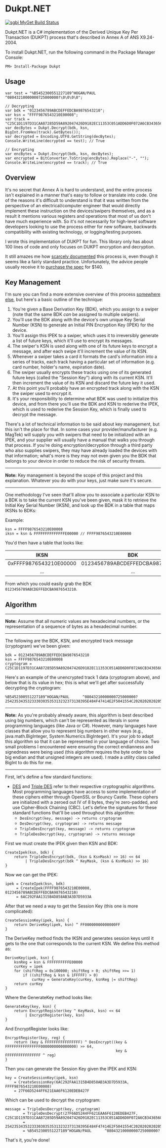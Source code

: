 Dukpt.NET
=========
[![sgbj MyGet Build Status](https://www.myget.org/BuildSource/Badge/sgbj?identifier=db407f52-a2d2-49ce-a191-cfee6a422856)](https://www.myget.org/)

Dukpt.NET is a C# implementation of the Derived Unique Key Per Transaction (DUKPT) process that's described in Annex A of ANS X9.24-2004.

To install Dukpt.NET, run the following command in the Package Manager Console:
```
PM> Install-Package Dukpt
```

Usage
-----

```
var test = "%B5452300551227189^HOGAN/PAUL      ^08043210000000725000000?\0\0\0\0";

// Decrypting
var bdk = "0123456789ABCDEFFEDCBA9876543210";
var ksn = "FFFF9876543210E00008";
var track = "C25C1D1197D31CAA87285D59A892047426D9182EC11353C051ADD6D0F072A6CB3436560B3071FC1FD11D9F7E74886742D9BEE0CFD1EA1064C213BB55278B2F12";
var decBytes = Dukpt.Decrypt(bdk, ksn, BigInt.FromHex(track).GetBytes());
var decrypted = Encoding.UTF8.GetString(decBytes);
Console.WriteLine(decrypted == test); // True

// Encrypting
var encBytes = Dukpt.Encrypt(bdk, ksn, decBytes);
var encrypted = BitConverter.ToString(encBytes).Replace("-", "");
Console.WriteLine(encrypted == track); // True
```


Overview
--------

It's no secret that Annex A is hard to understand, and the entire process isn't explained in a manner that's easy to follow or translate into code. One of the reasons it's difficult to understand is that it was written from the perspective of an electrical/computer engineer that would directly implement these instruction on the devices/swipers themselves, and as a result it mentions various registers and operations that most of us don't have much experience with. So it's not necessarily for high-level software developers looking to use the process either for new software, backwards compatibility with existing technology, or logging/testing purposes.

I wrote this implementation of DUKPT for fun. This library only has about 100 lines of code and only focuses on DUKPT encryption and decryption. 

It still amazes me how [scarcely documented](http://security.stackexchange.com/questions/13309/what-is-the-dukpt-key-derivation-function) this process is, even though it seems like a fairly standard practice. Unfortunately, the advice people usually receive it to [purchase the spec](http://webstore.ansi.org/RecordDetail.aspx?sku=ANSI+X9.24-1%3A2009) for $140.

Key Management
--------------

I'm sure you can find a more extensive overview of this process [somewhere else](http://en.wikipedia.org/wiki/Derived_unique_key_per_transaction#Overview), but here's a basic outline of the technique:

1. You're given a Base Derivation Key (BDK), which you assign to a swiper (note that the same BDK _can_ be assigned to multiple swipers).
2. You'll use the BDK along with the device's own unique Key Serial Number (KSN) to generate an Initial PIN Encryption Key (IPEK) for the device.
3. You'll assign this IPEK to a swiper, which uses it to irreversibly generate a list of future keys, which it'll use to encrypt its messages. 
4. The swiper's KSN is used along with one of its future keys to encrypt a message, and after each swipe it'll increment the value of its KSN.
4. Whenever a swiper takes a card it formats the card's information into a series of tracks, each track having a particular set of information (e.g. card number, holder's name, expiration date). 
5. The swiper usually encrypts these tracks using one of its generated future keys (called the "Session Key") along with its current KSN. It'll then increment the value of its KSN and discard the future key it used.
5. At this point you'll probably have an encrypted track along with the KSN the swiper used to encrypt it.
5. It's your responsibility to determine what BDK was used to initialize this device, and from there you'll use the BDK and KSN to rederive the IPEK, which is used to rederive the Session Key, which is finally used to decrypt the message.

There's a lot of technical information to be said about key management, but this isn't the place for that. In some cases your provider/manufacturer (e.g. MagTek) will supply you with swipers that need to be initialized with an  IPEK, and your supplier will usually have a manual that walks you through that process. If you're doing encryption/decryption through a third party who also supplies swipers, they may have already loaded the devices with that information; what's more is they may not even given you the BDK that belongs to your device in order to reduce the risk of security threats.

***
__Note:__ Key management is beyond the scope of this project and this explanation. Whatever you do with your keys, just make sure it's secure.
***

One methodology I've seen that'll allow you to associate a particular KSN to a BDK is to take the current KSN you've been given, mask it to retrieve the Initial Key Serial Number (IKSN), and look up the BDK in a table that maps IKSNs to BDKs:

Example:
```
ksn = FFFF9876543210E00008
iksn = ksn & FFFFFFFFFFFFFFE00000 // FFFF9876543210E00000
```
You'd then have a table that looks like:

| IKSN                   | BDK                                |
|:----------------------:|:----------------------------------:|
| 0xFFFF9876543210E00000 | 0123456789ABCDEFFEDCBA9876543210 |
| ...                    | ...                                |

From which you could easily grab the BDK `0123456789ABCDEFFEDCBA9876543210`.

Algorithm
---------

***
__Note:__ Assume that all numeric values are hexadecimal numbers, or the representation of a sequence of bytes as a hexadecimal number.
***

The following are the BDK, KSN, and encrypted track message (cryptogram) we've been given:
```
bdk = 0123456789ABCDEFFEDCBA9876543210
ksn = FFFF9876543210E00008
cryptogram = C25C1D1197D31CAA87285D59A892047426D9182EC11353C051ADD6D0F072A6CB3436560B3071FC1FD11D9F7E74886742D9BEE0CFD1EA1064C213BB55278B2F12
```

Here's an example of the unencrypted track 1 data (cryptogram above), and below that is its value in hex; this is what we'll get after successfully decrypting the cryptogram:
```
%B5452300551227189^HOGAN/PAUL      ^08043210000000725000000?
2542353435323330303535313232373138395E484F47414E2F5041554C2020202020205E30383034333231303030303030303732353030303030303F00000000
```

***
__Note:__ As you're probably already aware, this algorithm is best described using big numbers, which can't be represented as literals in some programming languages (like Java or C#). However, many languages have classes that allow you to represent big numbers in other ways (e.g., java.math.BigInteger, System.Numerics.BigInteger). It's your job to adapt this algorithm so that it can be represented in your language of choice. Two small problems I encountered were ensuring the correct endianness and signedness were being used (this algorithm requires the byte order to be big endian and that unsigned integers are used). I made a utility class called BigInt to do this for me.
***

First, let's define a few standard functions:

* [DES](http://en.wikipedia.org/wiki/Data_Encryption_Standard) and [Triple DES](http://en.wikipedia.org/wiki/Triple_DES) refer to their respective cryptographic algorithms. Most programming languages have access to some implementation of these ciphers either through OpenSSL or Bouncy Castle. These ciphers are initialized with a zeroed out IV of 8 bytes, they're zero-padded, and use Cipher-Block Chaining (CBC). Let's define the signatures for these standard functions that'll be used throughout this algorithm:
  * `DesEncrypt(key, message) -> returns cryptogram`
  * `DesDecrypt(key, cryptogram) -> returns message`
  * `TripleDesEncrypt(key, message) -> returns cryptogram`
  * `TripleDesDecrypt(key, cryptogram) -> returns message`

First we must create the IPEK given then KSN and BDK:
```
CreateIpek(ksn, bdk) {
    return TripleDesEncrypt(bdk, (ksn & KsnMask) >> 16) << 64 
         | TripleDesEncrypt(bdk ^ KeyMask, (ksn & KsnMask) >> 16)
}
```

Now we can get the IPEK:
```
ipek = CreateIpek(ksn, bdk)
     = CreateIpek(FFFF9876543210E00008, 0123456789ABCDEFFEDCBA9876543210)
     = 6AC292FAA1315B4D858AB3A3D7D5933A
```

After that we need a way to get the Session Key (this one is more complicated):
```
CreateSessionKey(ipek, ksn) {
    return DeriveKey(ipek, ksn) ^ FF00000000000000FF
}
```

The DeriveKey method finds the IKSN and generates session keys until it gets to the one that corresponds to the current KSN. We define this method as:
```
DeriveKey(ipek, ksn) {
    ksnReg = ksn & FFFFFFFFFFE00000
    curKey = ipek
    for (shiftReg = 0x100000; shiftReg > 0; shiftReg >>= 1)
        if ((shiftReg & ksn & 1FFFFF) > 0)
            curKey = GenerateKey(curKey, ksnReg |= shiftReg)
    return curKey
}
```

Where the GenerateKey method looks like:
```
GenerateKey(key, ksn) {
    return EncryptRegister(key ^ KeyMask, ksn) << 64 
         | EncryptRegister(key, ksn)
}
```
And EncryptRegister looks like:
```
EncryptRegister(key, reg) {
    return (key & FFFFFFFFFFFFFFFF) ^ DesEncrypt((key & FFFFFFFFFFFFFFFF0000000000000000) >> 64, 
                                                  key & FFFFFFFFFFFFFFFF ^ reg)
}
```

Then you can generate the Session Key given the IPEK and KSN:
```
key = CreateSessionKey(ipek, ksn)
    = CreateSessionKey(6AC292FAA1315B4D858AB3A3D7D5933A, FFFF9876543210E00008)
    = 27F66D5244FF621EAA6F6120EDEB427F
```

Which can be used to decrypt the cryptogram:
```
message = TripleDesDecrypt(key, cryptogram)
        = TripleDesDecrypt(27F66D5244FF621EAA6F6120EDEB427F, C25C1D1197D31CAA87285D59A892047426D9182EC11353C051ADD6D0F072A6CB3436560B3071FC1FD11D9F7E74886742D9BEE0CFD1EA1064C213BB55278B2F12)
        = 2542353435323330303535313232373138395E484F47414E2F5041554C2020202020205E30383034333231303030303030303732353030303030303F00000000
        = %B5452300551227189^HOGAN/PAUL      ^08043210000000725000000?
```

That's it, you're done!
